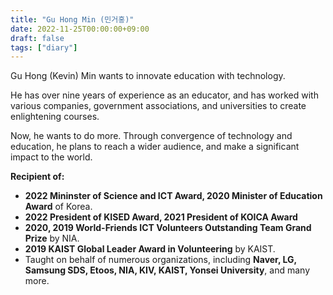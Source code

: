 ```yaml
---
title: "Gu Hong Min (민거홍)"
date: 2022-11-25T00:00:00+09:00
draft: false
tags: ["diary"]
---
```


Gu Hong (Kevin) Min wants to innovate education with technology.

He has over nine years of experience as an educator, and has worked with various companies, government associations, and universities to create enlightening courses.

Now, he wants to do more. Through convergence of technology and education, he plans to reach a wider audience, and make a significant impact to the world.

**Recipient of:** 
* **2022 Mininster of Science and ICT Award, 2020 Minister of Education Award** of Korea.
* **2022 President of KISED Award, 2021 President of KOICA Award**
* **2020, 2019 World-Friends ICT Volunteers Outstanding Team Grand Prize** by NIA.
* **2019 KAIST Global Leader Award in Volunteering** by KAIST.
* Taught on behalf of numerous organizations, including **Naver, LG, Samsung SDS, Etoos, NIA, KIV, KAIST, Yonsei University**, and many more. 